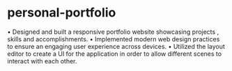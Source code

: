 # personal-portfolio
 • Designed and built a responsive portfolio website showcasing projects , skills and accomplishments. • Implemented modern web design practices to ensure an engaging user experience across devices. • Utilized the layout editor to create a UI for the application in order to allow different scenes to interact with each other.
